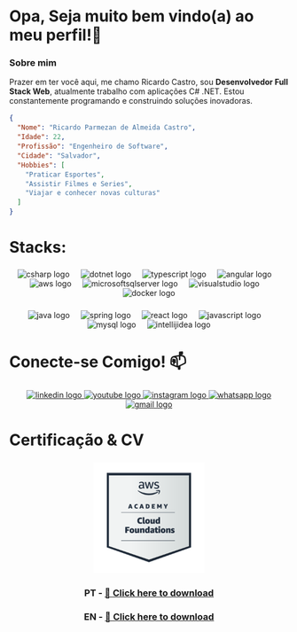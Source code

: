 <h1 align="left">Opa, Seja muito bem vindo(a) ao meu perfil!🚀</h1>

### Sobre mim

Prazer em ter você aqui, me chamo Ricardo Castro, sou **Desenvolvedor Full Stack Web**, atualmente trabalho com aplicações C# .NET. Estou constantemente programando e construindo soluções inovadoras.

```json
{
  "Nome": "Ricardo Parmezan de Almeida Castro",
  "Idade": 22,
  "Profissão": "Engenheiro de Software",
  "Cidade": "Salvador",
  "Hobbies": [
    "Praticar Esportes",
    "Assistir Filmes e Series",
    "Viajar e conhecer novas culturas"
  ]
}
```
###

<h1 align="left">Stacks:</h1>

###

<div align="center">
  <img src="https://skillicons.dev/icons?i=cs" style="height: 40px; width: 40px;" alt="csharp logo"  />
  <img width="12" />
  <img src="https://skillicons.dev/icons?i=dotnet" style="height: 40px; width: 40px;" alt="dotnet logo" />
  <img width="12" />
  <img src="https://skillicons.dev/icons?i=typescript" style="height: 40px; width: 40px;" alt="typescript logo" />
  <img width="12" />
  <img src="https://skillicons.dev/icons?i=angular" style="height: 40px; width: 40px;" alt="angular logo" />
  <img width="12" />
  <img src="https://skillicons.dev/icons?i=aws" style="height: 40px; width: 40px;" alt="aws logo" />
  <img width="12" />
  <img src="https://cdn.jsdelivr.net/gh/devicons/devicon/icons/microsoftsqlserver/microsoftsqlserver-plain.svg" style="height: 40px; width: 40px;" alt="microsoftsqlserver logo"  />
  <img width="12" />
  <img src="https://skillicons.dev/icons?i=visualstudio" style="height: 40px; width: 40px;" alt="visualstudio logo" />
  <img width="12" />
  <img src="https://skillicons.dev/icons?i=docker" style="height: 40px; width: 40px;" alt="docker logo" />
</div>

###

<div align="center">
  <img src="https://skillicons.dev/icons?i=java" style="height: 40px; width: 40px;" alt="java logo" />
  <img width="12" />
  <img src="https://skillicons.dev/icons?i=spring" style="height: 40px; width: 40px;" alt="spring logo" />
  <img width="12" />
  <img src="https://skillicons.dev/icons?i=react" style="height: 40px; width: 40px;" alt="react logo" />
  <img width="12" />
  <img src="https://skillicons.dev/icons?i=javascript" style="height: 40px; width: 40px;" alt="javascript logo" />
  <img width="12" />
  <img src="https://skillicons.dev/icons?i=mysql" style="height: 40px; width: 40px;" alt="mysql logo" />
  <img width="12" />
  <img src="https://skillicons.dev/icons?i=idea" height="40" alt="intellijidea logo"  />
</div>

###

<h1 align="left">Conecte-se Comigo! 📫</h1>

###

<div align="center">
  <a href="https://www.linkedin.com/in/rickccastro/" target="_blank">
    <img src="https://raw.githubusercontent.com/maurodesouza/profile-readme-generator/master/src/assets/icons/social/linkedin/default.svg" width="52" height="40" alt="linkedin logo"  />
  </a>
  <a href="https://www.youtube.com/@RicardoCastro-ev2in" target="_blank">
    <img src="https://raw.githubusercontent.com/maurodesouza/profile-readme-generator/master/src/assets/icons/social/youtube/default.svg" width="52" height="40" alt="youtube logo"  />
  </a>
  <a href="https://www.instagram.com/rickccastro/" target="_blank">
    <img src="https://raw.githubusercontent.com/maurodesouza/profile-readme-generator/master/src/assets/icons/social/instagram/default.svg" width="52" height="40" alt="instagram logo"  />
  </a>
  <a href="https://wa.me/5571992907777" target="_blank">
    <img src="https://raw.githubusercontent.com/maurodesouza/profile-readme-generator/master/src/assets/icons/social/whatsapp/default.svg" width="52" height="40" alt="whatsapp logo"  />
  </a>
  
  <a href="mailto:ricardo.castro.linkedin@gmail.com" target="_blank">
  <img src="https://raw.githubusercontent.com/maurodesouza/profile-readme-generator/master/src/assets/icons/social/gmail/default.svg" width="52" height="40" alt="gmail logo"  />    
  </a>
  
</div>

###

<h1 align="left">Certificação & CV</h1>

###

<div align="center">
  <img style="height: 200px; width: 200px;" src="https://github.com/Rickccastro/Rickccastro/blob/main/aws-academy-graduate-aws-academy-cloud-foundations.png?raw=true"  />
  
### PT - [📄 Click here to download](https://github.com/Rickccastro/Rickccastro/raw/main/Curriculo1.2.pdf)<br>
### EN - [📄 Click here to download](https://github.com/Rickccastro/Rickccastro/raw/main/Resume.pdf)
  
</div>

###




